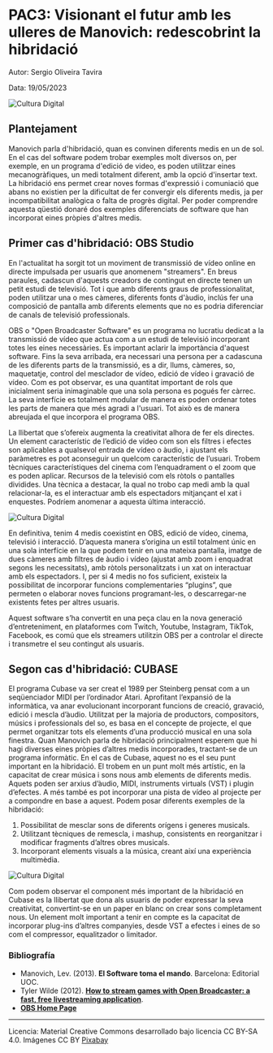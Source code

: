 # PAC3: Visionant el futur amb les ulleres de Manovich: redescobrint la hibridació 




Autor: Sergio Oliveira Tavira


Data: 19/05/2023

![Cultura Digital](https://images.pexels.com/photos/257904/pexels-photo-257904.jpeg) 



## Plantejament


Manovich parla d'hibridació, quan es convinen diferents medis en un de sol. En el cas del software podem trobar exemples molt diversos on, per exemple, en un programa d'edició de video, es poden utilitzar eines mecanogràfiques, un medi totalment diferent, amb la opció d'insertar text. La hibridació ens permet crear noves formas d'expressió i comuniació que abans no existien per la dificultat de fer convergir els diferents medis, ja per incompatibilitat analògica o falta de progrès digital. Per poder comprendre aquesta qüestió donaré dos exemples diferenciats de software que han incorporat eines pròpies d'altres medis. 


## Primer cas d'hibridació: OBS Studio

En l'actualitat ha sorgit tot un moviment de transmissió de vídeo online en directe impulsada per usuaris que anomenem "streamers". En breus paraules, cadascun d'aquests creadors de contingut en directe tenen un petit estudi de televisió. Tot i que amb diferents graus de professionalitat, poden utilitzar una o mes càmeres, diferents fonts d'àudio, inclús fer una composició de pantalla amb diferents elements que no es podria diferenciar de canals de televisió professionals.

OBS o "Open Broadcaster Software" es un programa no lucratiu dedicat a la transmissió de vídeo que actua com a un estudi de televisió incorporant totes les eines necessàries. Es important aclarir la importància d'aquest software. Fins la seva arribada, era necessari una persona per a cadascuna de les diferents parts de la transmissió, es a dir, llums, càmeres, so, maquetatje, control del mesclador de vídeo, edició de vídeo i gravació de vídeo. Com es pot observar, es una quantitat important de rols que inicialment seria inimaginable que una sola persona es pogués fer càrrec. La seva interfície es totalment modular de manera es poden ordenar totes les parts de manera que més agradi a l'usuari. Tot això es de manera abreujada el que incorpora el programa OBS.

La llibertat que s’ofereix augmenta la creativitat alhora de fer els directes. Un element característic de l’edició de vídeo com son els filtres i efectes son aplicables a qualsevol entrada de vídeo o àudio, i ajustant els paràmetres es pot aconseguir un quelcom característic de l’usuari. Trobem tècniques característiques del cinema com l’enquadrament o el zoom que es poden aplicar. Recursos de la televisió com els ròtols o pantalles dividides. Una tècnica a destacar, la qual no trobo cap medi amb la qual relacionar-la, es el interactuar amb els espectadors mitjançant el xat i enquestes. Podríem anomenar a aquesta última interacció.

![Cultura Digital](https://thirdpersonblog.files.wordpress.com/2021/02/obs-custom-docks.jpg) 

En definitiva, tenim 4 medis coexistint en OBS, edició de vídeo, cinema, televisió i interacció. D’aquesta manera s’origina un estil totalment únic en una sola interfície en la que podem tenir en una mateixa pantalla, imatge de dues càmeres amb filtres de àudio i vídeo (ajustat amb zoom i enquadrat segons les necessitats), amb ròtols personalitzats i un xat on interactuar amb els espectadors. I, per si 4 medis no fos suficient, existeix la possibilitat de incorporar funcions complementaries “plugins”, que permeten o elaborar noves funcions programant-les, o descarregar-ne existents fetes per altres usuaris. 

Aquest software s’ha convertit en una peça clau en la nova generació d’entreteniment, en plataformes com Twitch, Youtube, Instagram, TikTok, Facebook, es comú que els streamers utilitzin OBS per a controlar el directe i transmetre el seu contingut als usuaris. 


## Segon cas d'hibridació: CUBASE

El programa Cubase va ser creat el 1989 per Steinberg pensat com a un seqüenciador MIDI per l’ordinador Atari. Aprofitant l’expansió de la informàtica, va anar evolucionant incorporant funcions de creació, gravació, edició i mescla d’àudio. Utilitzat per la majoria de productors, compositors, músics i professionals del so, es basa en el concepte de projecte, el que permet organitzar tots els elements d’una producció musical en una sola finestra. 
Quan Manovich parla de hibridació principalment esperem que hi hagi diverses eines pròpies d’altres medis incorporades, tractant-se de un programa informàtic. En el cas de Cubase, aquest no es el seu punt important en la hibridació. El trobem en un punt molt més artístic, en la capacitat de crear música i sons nous amb elements de diferents medis. Aquets poden ser arxius d’àudio, MIDI, instruments virtuals (VST) i plugin d’efectes. A més també es pot incorporar una pista de vídeo al projecte per a compondre en base a aquest.
Podem posar diferents exemples de la hibridació:
1. Possibilitat de mesclar sons de diferents orígens i generes musicals.
2. Utilitzant tècniques de remescla, i mashup, consistents en reorganitzar i modificar fragments d’altres obres musicals.
3. Incorporant elements visuals a la música, creant així una experiència multimèdia.

![Cultura Digital](https://dt7v1i9vyp3mf.cloudfront.net/styles/news_large/s3/imagelibrary/S/SteinbergCubasePro12_01-sJapUt3uBttnsyf6DXghRAeOWyZHnyQU.jpg)

Com podem observar el component més important de la hibridació en Cubase es la llibertat que dona als usuaris de poder expressar la seva creativitat, convertint-se en un paper en blanc on crear sons completament nous. Un element molt important a tenir en compte es la capacitat de incorporar plug-ins d’altres companyies, desde VST a efectes i eines de so com el compressor, equalitzador o limitador. 




### Bibliografía

* Manovich, Lev. (2013). **El Software toma el mando**. Barcelona: Editorial UOC. 
* Tyler Wilde (2012). **[How to stream games with Open Broadcaster: a fast, free livestreaming application](https://www.pcgamer.com/how-to-set-up-open-broadcaster-a-free-lightweight-livestreaming-application/)**.
* **[OBS Home Page](https://obsproject.com/)**


----

Licencia: Material Creative Commons desarrollado bajo licencia CC BY-SA 4.0. Imágenes CC BY [Pixabay](https://www.pexels.com/@pixabay/) 
